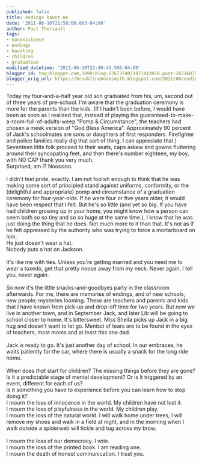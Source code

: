 ```yaml
---
published: false
title: endings haunt me
date: '2011-06-10T21:58:00.003-04:00'
author: Paul Theriault
tags:
- nonexistence
- endings
- haunting
- children
- graduation
modified_datetime: '2011-06-10T22:49:43.506-04:00'
blogger_id: tag:blogger.com,1999:blog-5767374071871443859.post-2871607589616092962
blogger_orig_url: https://brooklinebooksmith.blogspot.com/2011/06/endings-haunt-me.html
---
```


Today my four-and-a-half year old son graduated from his, um, second out of three years of pre-school. I'm aware that the graduation ceremony is more for the parents than the kids. (If I hadn't been before, I would have been as soon as I realized that, instead of playing the guaranteed-to-make-a-room-full-of-adults-weep "Pomp &amp; Circumstance", the teachers had chosen a meek version of "God Bless America". Approximately 90 percent of Jack's schoolmates are sons or daughters of first responders. Firefighter and police families really dig that sort of thing. I can appreciate that.)<br />Seventeen little folk proceed to their seats, caps askew and gowns fluttering around their syncopating feet, and then there's number eighteen, my boy, with NO CAP thank you very much.<br />Surprised, am I? Noooooo.<br /><br />I didn't feel pride, exactly. I am not foolish enough to think that he was making some sort of principled stand against uniforms, conformity, or the (delightful and appropriate) pomp and circumstance of a graduation ceremony for four-year-olds. If he were four or five years older, it would have been respect that I felt. But he's so little (and yet so big. If you have had children growing up in your home, you might know how a person can seem both so so tiny and so so huge at the same time.), I know that he was just doing the thing that he does. Not much more to it than that. It's not as if he felt oppressed by the authority who was trying to force a mortarboard on him.<br />He just doesn't wear a hat.<br />Nobody puts a hat on Jackson.<br /><br />It's like me with ties. Unless you're getting married and you need me to wear a tuxedo, get that pretty noose away from my neck. Never again, I tell you, never again.<br /><br />So now it's the little snacks-and-goodbyes party in the classroom afterwards. For me, there are memories of endings, and of new schools, new people; mysteries looming. These are teachers and parents and kids that I have known from pick-up and drop-off time for two years. But now we live in another town, and in September Jack, and later Lib will be going to school closer to home. It's bittersweet. Miss Sheila picks up Jack in a big hug and doesn't want to let go. Menisci of tears are to be found in the eyes of teachers, most moms and at least this one dad.<br /><br />Jack is ready to go. It's just another day of school. In our embraces, he waits patiently for the car, where there is usually a snack for the long ride home.<br /><br />When does <i>that </i>start for children? The missing things before they are gone? Is it a predictable stage of mental development? Or is it triggered by an event, different for each of us?<br />Is it something you have to experience before you can learn how to stop doing it?<br />I mourn the loss of innocence in the world. My children have not lost it.<br />I mourn the loss of playfulness in the world. My children play.<br />I mourn the loss of the natural world. I will walk home under trees, I will remove my shoes and walk in a field at night, and in the morning when I walk outside a spiderweb will tickle and tug across my brow.<br /><br />I mourn the loss of our democracy. I vote.<br />I mourn the loss of the printed book. I am reading one.<br />I mourn the death of honest communication. I trust you.